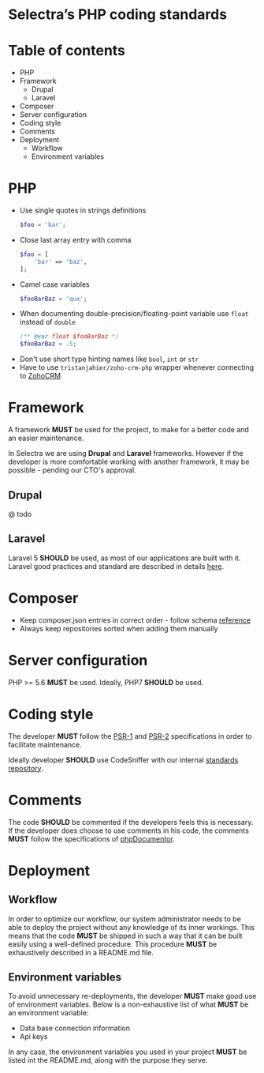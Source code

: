 Selectra’s PHP coding standards
=

# Table of contents

* PHP
* Framework
    * Drupal
    * Laravel
* Composer
* Server configuration
* Coding style
* Comments
* Deployment
    * Workflow
    * Environment variables

# PHP

- Use single quotes in strings definitions
    ```php
    $foo = 'bar';
    ```
- Close last array entry with comma
    ```php
    $foo = [
        'bar' => 'baz',
    ];
    ```
- Camel case variables
    ```php
    $fooBarBaz = 'qux';
    ```
- When documenting double-precision/floating-point variable use `float` instead of `double`
    ```php
    /** @var float $fooBarBaz */
    $fooBarBaz = .5;
    ```
- Don't use short type hinting names like `bool`, `int` or `str`
- Have to use `tristanjahier/zoho-crm-php` wrapper whenever connecting to [ZohoCRM](https://crm.zoho.com/) 

# Framework

A framework **MUST** be used for the project, to make for a better code and an easier maintenance. 

In Selectra we are using **Drupal** and **Laravel** frameworks. However if the developer is more comfortable working with another framework, it may be possible - pending our CTO's approval. 

## Drupal

@ todo

## Laravel

Laravel 5 **SHOULD** be used, as most of our applications are built with it.
Laravel good practices and standard are described in details [here](php/LARAVEL.md).

# Composer

- Keep composer.json entries in correct order - follow schema [reference](https://getcomposer.org/doc/04-schema.md)
- Always keep repositories sorted when adding them manually

# Server configuration

PHP >= 5.6 **MUST** be used. Ideally, PHP7 **SHOULD** be used.

# Coding style

The developer **MUST** follow the [PSR-1](http://www.php-fig.org/psr/psr-1/) and [PSR-2](http://www.php-fig.org/psr/psr-2/) specifications in order to facilitate maintenance.

Ideally developer **SHOULD** use CodeSniffer with our internal [standards repository](https://github.com/Selectra-Dev/code-sniffer).

# Comments

The code **SHOULD** be commented if the developers feels this is necessary. If the developer does choose to use comments in his code, the comments **MUST** follow the specifications of [phpDocumentor](https://www.phpdoc.org/docs/latest/index.html).

# Deployment

## Workflow

In order to optimize our workflow, our system administrator needs to be able to deploy the project without any knowledge of its inner workings. This means that the code **MUST** be shipped in such a way that it can be built easily using a well-defined procedure. This procedure **MUST** be exhaustively described in a README.md file.

## Environment variables

To avoid unnecessary re-deployments, the developer **MUST** make good use of environment variables. Below is a non-exhaustive list of what **MUST** be an environment variable:
* Data base connection information
* Api keys

In any case, the environment variables you used in your project **MUST** be listed int the README.md, along with the purpose they serve.
